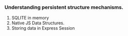 ### Understanding persistent structure mechanisms. 

1. SQLITE in memory
2. Native JS Data Structures. 
3. Storing data in Express Session

